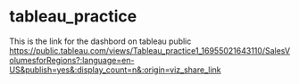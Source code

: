 # tableau_practice

This is the link for the dashbord on tableau public
https://public.tableau.com/views/Tableau_practice1_16955021643110/SalesVolumesforRegions?:language=en-US&publish=yes&:display_count=n&:origin=viz_share_link
